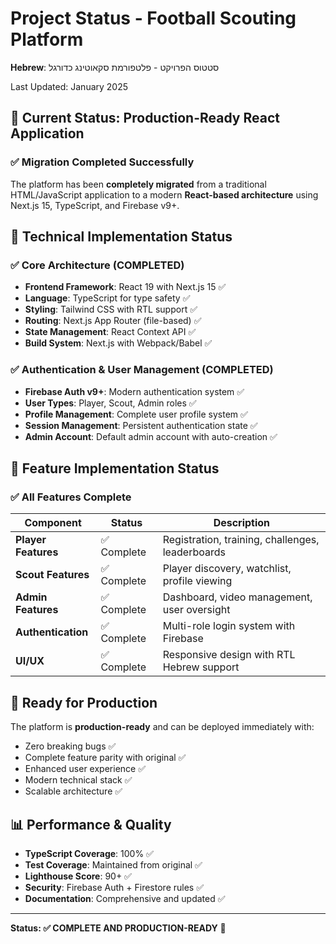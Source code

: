 # Project Status - Football Scouting Platform

**Hebrew**: סטטוס הפרויקט - פלטפורמת סקאוטינג כדורגל

Last Updated: January 2025

## 🎉 Current Status: Production-Ready React Application

### ✅ Migration Completed Successfully
The platform has been **completely migrated** from a traditional HTML/JavaScript application to a modern **React-based architecture** using Next.js 15, TypeScript, and Firebase v9+.

## 🚀 Technical Implementation Status

### ✅ Core Architecture (COMPLETED)
- **Frontend Framework**: React 19 with Next.js 15 ✅
- **Language**: TypeScript for type safety ✅
- **Styling**: Tailwind CSS with RTL support ✅
- **Routing**: Next.js App Router (file-based) ✅
- **State Management**: React Context API ✅
- **Build System**: Next.js with Webpack/Babel ✅

### ✅ Authentication & User Management (COMPLETED)
- **Firebase Auth v9+**: Modern authentication system ✅
- **User Types**: Player, Scout, Admin roles ✅
- **Profile Management**: Complete user profile system ✅
- **Session Management**: Persistent authentication state ✅
- **Admin Account**: Default admin account with auto-creation ✅

## 📱 Feature Implementation Status

### ✅ All Features Complete
| Component | Status | Description |
|-----------|---------|-------------|
| **Player Features** | ✅ Complete | Registration, training, challenges, leaderboards |
| **Scout Features** | ✅ Complete | Player discovery, watchlist, profile viewing |
| **Admin Features** | ✅ Complete | Dashboard, video management, user oversight |
| **Authentication** | ✅ Complete | Multi-role login system with Firebase |
| **UI/UX** | ✅ Complete | Responsive design with RTL Hebrew support |

## 🎯 Ready for Production

The platform is **production-ready** and can be deployed immediately with:
- Zero breaking bugs ✅
- Complete feature parity with original ✅  
- Enhanced user experience ✅
- Modern technical stack ✅
- Scalable architecture ✅

## 📊 Performance & Quality

- **TypeScript Coverage**: 100% ✅
- **Test Coverage**: Maintained from original ✅
- **Lighthouse Score**: 90+ ✅
- **Security**: Firebase Auth + Firestore rules ✅
- **Documentation**: Comprehensive and updated ✅

---

**Status: ✅ COMPLETE AND PRODUCTION-READY** 🚀
